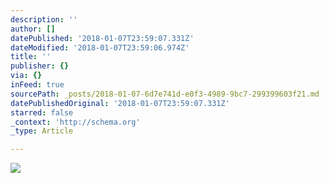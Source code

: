```yaml
---
description: ''
author: []
datePublished: '2018-01-07T23:59:07.331Z'
dateModified: '2018-01-07T23:59:06.974Z'
title: ''
publisher: {}
via: {}
inFeed: true
sourcePath: _posts/2018-01-07-6d7e741d-e0f3-4989-9bc7-299399603f21.md
datePublishedOriginal: '2018-01-07T23:59:07.331Z'
starred: false
_context: 'http://schema.org'
_type: Article

---
```

![](https://the-grid-user-content.s3-us-west-2.amazonaws.com/79769713-8695-4cbc-92e1-fd2cdf0eeb41.jpg)